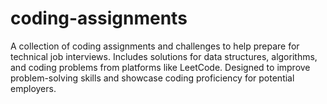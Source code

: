 # coding-assignments
A collection of coding assignments and challenges to help prepare for technical job interviews. Includes solutions for data structures, algorithms, and coding problems from platforms like LeetCode. Designed to improve problem-solving skills and showcase coding proficiency for potential employers.

